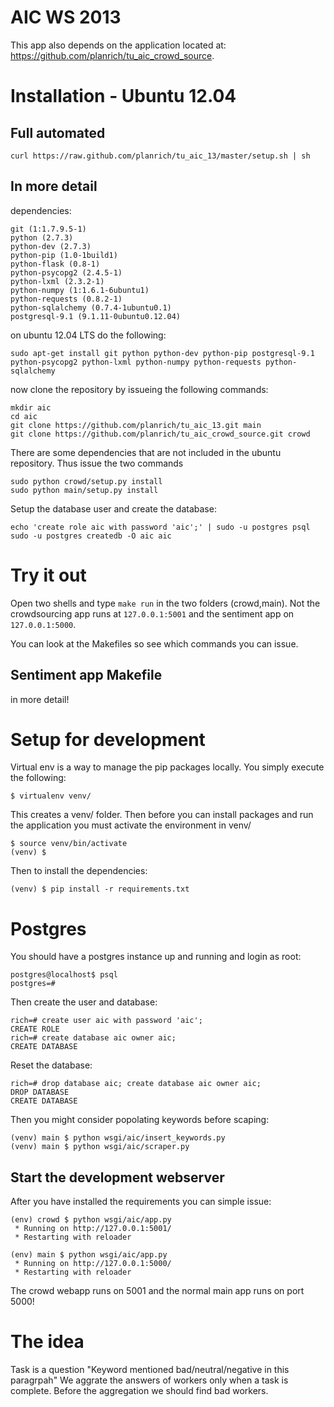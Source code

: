 # AIC WS 2013

This app also depends on the application located at: https://github.com/planrich/tu_aic_crowd_source.

# Installation - Ubuntu 12.04

## Full automated

~~~
curl https://raw.github.com/planrich/tu_aic_13/master/setup.sh | sh
~~~

## In more detail

dependencies:

~~~
git (1:1.7.9.5-1)
python (2.7.3)
python-dev (2.7.3)
python-pip (1.0-1build1)
python-flask (0.8-1)
python-psycopg2 (2.4.5-1)
python-lxml (2.3.2-1)
python-numpy (1:1.6.1-6ubuntu1)
python-requests (0.8.2-1)
python-sqlalchemy (0.7.4-1ubuntu0.1)
postgresql-9.1 (9.1.11-0ubuntu0.12.04)
~~~

on ubuntu 12.04 LTS do the following:
~~~
sudo apt-get install git python python-dev python-pip postgresql-9.1 python-psycopg2 python-lxml python-numpy python-requests python-sqlalchemy
~~~

now clone the repository by issueing the following commands:

~~~
mkdir aic
cd aic
git clone https://github.com/planrich/tu_aic_13.git main
git clone https://github.com/planrich/tu_aic_crowd_source.git crowd
~~~

There are some dependencies that are not included in the ubuntu repository. Thus issue the two commands

~~~
sudo python crowd/setup.py install
sudo python main/setup.py install
~~~

Setup the database user and create the database:

~~~
echo 'create role aic with password 'aic';' | sudo -u postgres psql
sudo -u postgres createdb -O aic aic
~~~

# Try it out

Open two shells and type `make run` in the two folders (crowd,main).
Not the crowdsourcing app runs at `127.0.0.1:5001` and the sentiment app on
`127.0.0.1:5000`.

You can look at the Makefiles so see which commands you can issue.

## Sentiment app Makefile

in more detail!


# Setup for development

Virtual env is a way to manage the pip packages locally.
You simply execute the following:

~~~
$ virtualenv venv/
~~~

This creates a venv/ folder.
Then before you can install packages and run the application you must 
activate the environment in venv/

~~~
$ source venv/bin/activate
(venv) $
~~~

Then to install the dependencies:

~~~
(venv) $ pip install -r requirements.txt
~~~

# Postgres

You should have a postgres instance up and running and login as root:

~~~
postgres@localhost$ psql
postgres=#
~~~

Then create the user and database:

~~~
rich=# create user aic with password 'aic';
CREATE ROLE
rich=# create database aic owner aic;
CREATE DATABASE
~~~

Reset the database:

~~~
rich=# drop database aic; create database aic owner aic;
DROP DATABASE
CREATE DATABASE
~~~

Then you might consider popolating keywords before scaping:

~~~
(venv) main $ python wsgi/aic/insert_keywords.py
(venv) main $ python wsgi/aic/scraper.py
~~~

## Start the development webserver

After you have installed the requirements you can simple issue:

~~~
(env) crowd $ python wsgi/aic/app.py
 * Running on http://127.0.0.1:5001/
 * Restarting with reloader
~~~

~~~
(env) main $ python wsgi/aic/app.py
 * Running on http://127.0.0.1:5000/
 * Restarting with reloader
~~~

The crowd webapp runs on 5001 and the normal main app runs on port 5000!

# The idea

Task is a question "Keyword mentioned bad/neutral/negative in this paragrpah"
We aggrate the answers of workers only when a task is complete. Before the aggregation we should find
bad workers.
